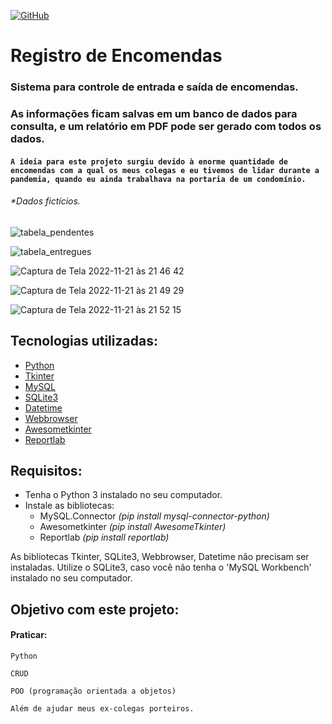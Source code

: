 [![GitHub](https://img.shields.io/github/license/franciscocezar/proj_encomendas?style=plastic)](https://github.com/franciscocezar/proj_encomendas/blob/main/LICENSE)
# Registro de Encomendas
### Sistema para controle de entrada e saída de encomendas. 
### As informações ficam salvas em um banco de dados para consulta, e um relatório em PDF pode ser gerado com todos os dados.

#### `A ideia para este projeto surgiu devido à enorme quantidade de encomendas com a qual os meus colegas e eu tivemos de lidar durante a pandemia, quando eu ainda trabalhava na portaria de um condomínio.`
###### *Dados fictícios.

![tabela_pendentes](https://user-images.githubusercontent.com/102926017/203186373-d30f6c47-f5a9-426f-9fd0-1e4fea6528ae.png)

![tabela_entregues](https://user-images.githubusercontent.com/102926017/203185509-4c926bad-d354-4515-9b04-bc23452f30b9.png)

![Captura de Tela 2022-11-21 às 21 46 42](https://user-images.githubusercontent.com/102926017/203187210-d8d0b8f2-f071-448c-a038-f98a99cf3f64.png)

![Captura de Tela 2022-11-21 às 21 49 29](https://user-images.githubusercontent.com/102926017/203187631-ee1ada5d-e6f9-4ac2-9ab1-71520294eff7.png)

![Captura de Tela 2022-11-21 às 21 52 15](https://user-images.githubusercontent.com/102926017/203187881-23e1ba20-29d1-465e-8942-0b2f0cbe270d.png)
##



## Tecnologias utilizadas:

* [Python](https://www.python.org/)
* [Tkinter](https://docs.python.org/3/library/tkinter.html)
* [MySQL](https://dev.mysql.com/doc/)
* [SQLite3](https://docs.python.org/3/library/sqlite3.html)
* [Datetime](https://docs.python.org/3/library/datetime.html)
* [Webbrowser](https://docs.python.org/3/library/webbrowser.html)
* [Awesometkinter](https://pypi.org/project/AwesomeTkinter/)
* [Reportlab](https://pypi.org/project/reportlab/)

## Requisitos:

* Tenha o Python 3 instalado no seu computador.
* Instale as bibliotecas: 
  - MySQL.Connector _(pip install mysql-connector-python)_ 
  - Awesometkinter  _(pip install AwesomeTkinter)_
  - Reportlab       _(pip install reportlab)_

As bibliotecas Tkinter, SQLite3, Webbrowser, Datetime não precisam ser instaladas.
Utilize o SQLite3, caso você não tenha o 'MySQL Workbench' instalado no seu computador.


## Objetivo com este projeto:
#### Praticar:
   `Python`
   
   `CRUD`
   
   `POO (programação orientada a objetos)`
   
   `Além de ajudar meus ex-colegas porteiros.`
  


